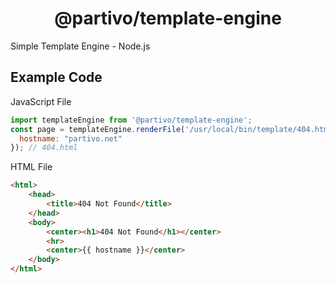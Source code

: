 <h1 align="center">@partivo/template-engine</h1>
Simple Template Engine - Node.js

## Example Code
JavaScript File
```js
import templateEngine from '@partivo/template-engine';
const page = templateEngine.renderFile('/usr/local/bin/template/404.html', {
  hostname: "partivo.net"
}); // 404.html
```

HTML File
```html
<html>
    <head>
        <title>404 Not Found</title>
    </head>
    <body>
        <center><h1>404 Not Found</h1></center>
        <hr>
        <center>{{ hostname }}</center>
    </body>
</html>
```
